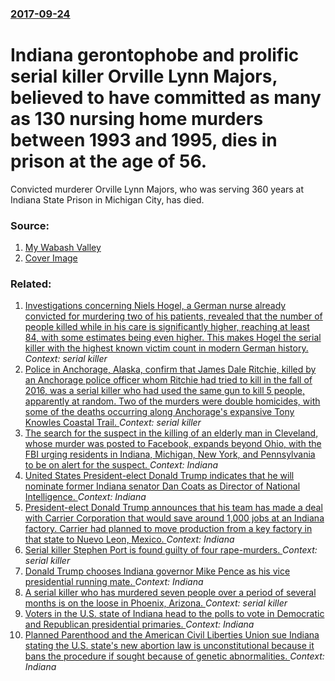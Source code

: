 ### [2017-09-24](/news/2017/09/24/index.md)

# Indiana gerontophobe and prolific serial killer Orville Lynn Majors, believed to have committed as many as 130 nursing home murders between 1993 and 1995, dies in prison at the age of 56. 

Convicted murderer Orville Lynn Majors, who was serving 360 years at Indiana State Prison in Michigan City, has died. 


### Source:

1. [My Wabash Valley](http://www.mywabashvalley.com/news/murderer-orville-lynn-majors-dies/818268006)
1. [Cover Image](http://static.lakana.com/nxsglobal/feedsite/photo/2017/09/25/0e74e5ec349840429e179c3c0d40a5f1_26848108_ver1.0_640_360.jpg)

### Related:

1. [Investigations concerning Niels Hogel, a German nurse already convicted for murdering two of his patients, revealed that the number of people killed while in his care is significantly higher, reaching at least 84, with some estimates being even higher. This makes Hogel the serial killer with the highest known victim count in modern German history. ](/news/2017/08/28/investigations-concerning-niels-hapgel-a-german-nurse-already-convicted-for-murdering-two-of-his-patients-revealed-that-the-number-of-peop.md) _Context: serial killer_
2. [Police in Anchorage, Alaska, confirm that James Dale Ritchie, killed by an Anchorage police officer whom Ritchie had tried to kill in the fall of 2016, was a serial killer who had used the same gun to kill 5 people, apparently at random. Two of the murders were double homicides, with some of the deaths occurring along Anchorage's expansive Tony Knowles Coastal Trail. ](/news/2017/04/26/police-in-anchorage-alaska-confirm-that-james-dale-ritchie-killed-by-an-anchorage-police-officer-whom-ritchie-had-tried-to-kill-in-the-fa.md) _Context: serial killer_
3. [The search for the suspect in the killing of an elderly man in Cleveland, whose murder was posted to Facebook, expands beyond Ohio, with the FBI urging residents in Indiana, Michigan, New York, and Pennsylvania to be on alert for the suspect. ](/news/2017/04/17/the-search-for-the-suspect-in-the-killing-of-an-elderly-man-in-cleveland-whose-murder-was-posted-to-facebook-expands-beyond-ohio-with-the.md) _Context: Indiana_
4. [United States President-elect Donald Trump indicates that he will nominate former Indiana senator Dan Coats as Director of National Intelligence. ](/news/2017/01/7/united-states-president-elect-donald-trump-indicates-that-he-will-nominate-former-indiana-senator-dan-coats-as-director-of-national-intellig.md) _Context: Indiana_
5. [President-elect Donald Trump announces that his team has made a deal with Carrier Corporation that would save around 1,000 jobs at an Indiana factory. Carrier had planned to move production from a key factory in that state to Nuevo Leon, Mexico. ](/news/2016/11/30/president-elect-donald-trump-announces-that-his-team-has-made-a-deal-with-carrier-corporation-that-would-save-around-1-000-jobs-at-an-indian.md) _Context: Indiana_
6. [Serial killer Stephen Port is found guilty of four rape-murders. ](/news/2016/11/23/serial-killer-stephen-port-is-found-guilty-of-four-rape-murders.md) _Context: serial killer_
7. [Donald Trump chooses Indiana governor Mike Pence as his vice presidential running mate. ](/news/2016/07/15/donald-trump-chooses-indiana-governor-mike-pence-as-his-vice-presidential-running-mate.md) _Context: Indiana_
8. [A serial killer who has murdered seven people over a period of several months is on the loose in Phoenix, Arizona. ](/news/2016/07/13/a-serial-killer-who-has-murdered-seven-people-over-a-period-of-several-months-is-on-the-loose-in-phoenix-arizona.md) _Context: serial killer_
9. [Voters in the U.S. state of Indiana head to the polls to vote in Democratic and Republican presidential primaries. ](/news/2016/05/3/voters-in-the-u-s-state-of-indiana-head-to-the-polls-to-vote-in-democratic-and-republican-presidential-primaries.md) _Context: Indiana_
10. [Planned Parenthood and the American Civil Liberties Union sue Indiana stating the U.S. state's new abortion law is unconstitutional because it bans the procedure if sought because of genetic abnormalities. ](/news/2016/04/7/planned-parenthood-and-the-american-civil-liberties-union-sue-indiana-stating-the-u-s-state-s-new-abortion-law-is-unconstitutional-because.md) _Context: Indiana_
